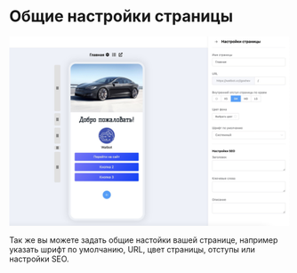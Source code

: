 # Общие настройки страницы

![](../.gitbook/assets/upGYyxyewfw.jpg)

Так же вы можете задать общие настойки вашей странице, например указать шрифт по умолчанию, URL, цвет страницы, отступы или настройки SEO.
